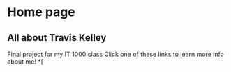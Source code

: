 # Home page
## All about Travis Kelley
Final project for my IT 1000 class
Click one of these links to learn more info about me!
*[
